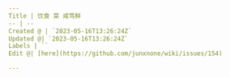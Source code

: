 ```yaml
---
Title | 饮食 菜 咸笃鲜
-- | --
Created @ | `2023-05-16T13:26:24Z`
Updated @| `2023-05-16T13:26:24Z`
Labels | ``
Edit @| [here](https://github.com/junxnone/wiki/issues/154)

---
```


